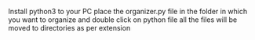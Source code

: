 Install python3 to your PC
place the organizer.py file in the folder in which you want to organize and double click on python file
all the files will be moved to directories as per extension
